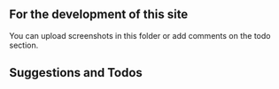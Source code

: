For the development of this site
---
You can upload screenshots in this folder or add comments on the todo section.



Suggestions and Todos
-----
